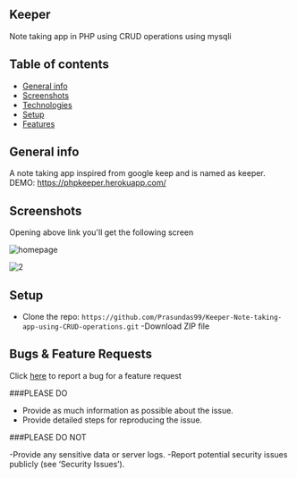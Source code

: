 ## Keeper
Note taking app in PHP using CRUD operations using mysqli

## Table of contents
* [General info](#general-info)
* [Screenshots](#screenshots)
* [Technologies](#technologies)
* [Setup](#setup)
* [Features](#features)


## General info
A note taking app inspired from google keep and is named as keeper.
DEMO: https://phpkeeper.herokuapp.com/




## Screenshots
Opening above link you'll get the following screen

![homepage](https://user-images.githubusercontent.com/58937669/102535694-93ad9780-40ce-11eb-952e-410602378577.PNG)

![2](https://user-images.githubusercontent.com/58937669/102535698-95775b00-40ce-11eb-85db-52b3fe67915e.PNG)





## Setup
- Clone the repo: `https://github.com/Prasundas99/Keeper-Note-taking-app-using-CRUD-operations.git`
-Download ZIP file




## Bugs & Feature Requests

Click [here](https://github.com/Prasundas99/Keeper/issues) to report a bug for a feature request

###PLEASE DO
- Provide as much information as possible about the issue.
- Provide detailed steps for reproducing the issue.

###PLEASE DO NOT

-Provide any sensitive data or server logs.
-Report potential security issues publicly (see ‘Security Issues’).

